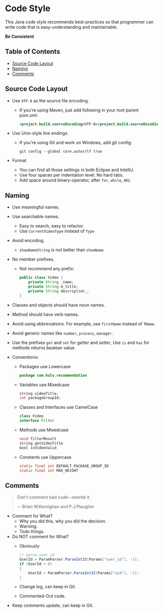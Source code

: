 # Code Style

This Java code style recommends best-practices so that programmer can write code that is easy-understanding and maintainable.

**Be Consistent**

## Table of Contents

* [Source Code Layout](#source-code-layout)
* [Naming](#naming)
* [Comments](#comments)

## Source Code Layout

* Use `UTF-8` as the source file encoding.
    * If you're using Maven, just add following in your root parent pom.xml:
    
		```xml
		<project.build.sourceEncoding>UTF-8</project.build.sourceEncoding>
		```

* Use Unix-style line endings.
    * If you're using Git and work on Windows, add git config:
    
	    ```
	    git config --global core.autocrlf true
		```

* Format
	* You can find all those settings in both Eclipse and IntelliJ.
	* Use four spaces per indentation level. No hard tabs.
	* Add space around binary-operator, after `for`, `while`, etc.

## Naming

* Use meaningful names.
* Use searchable names.
	* Easy to search, easy to refactor.
	* Use `CurrentVideoType` instead of `Type`
* Avoid encoding.
	* `showNameString` is not better than `showName`
* No member prefixes.
	* Not recommend any prefix:
	
		```Java
		public class Video {
			private String _name;
			private String m_title;
			private String description_;
		}
		```

* Classes and objects should have noun names.
* Method should have verb names.
* Avoid using abbreviations. For example, use `firstName` instead of `fName`.
* Avoid generic names like `number`, `process`, `manager`.
* Use the prefixes `get` and `set` for *getter* and *setter*, Use `is` and `has` for methods returns bealean value.
* Conventions:
	* Packages use Lowercase
	
		```Java
		package com.hulu.recommendation
		```

	* Variables use Mixedcase
	
		```Java
		string videoTitle;
		int packageGroupId;
		```

	* Classes and Interfaces use CamelCase
	
		```Java
		class Video
		interface Filter
		```

	* Methods use Mixedcase
	
		```Java
		void filterResult
		string getVideoTitle
		bool isVideoValid
		```

	* Constants use Uppercase
	
		```Java
		static final int DEFAULT_PACKAGE_GROUP_ID
		static final int MAX_HEIGHT
		```

## Comments

> Don't comment bad code--rewrite it.
> 
> -- Brian W.Kernighan and P.J.Plaugher

* Comment for What?
	* Why you did this, why you did the decision.
	* Warning.
	* Todo things.
* Do NOT comment for What?
	* Obviously
	
		```C#
		// parse user_id
	    UserId = ParamParser.ParseInt32(Params["user_id"], -1);
	    if (UserId < 0)
	    {
	        UserId = ParamParser.ParseInt32(Params["uid"], -1);  
	    }
		```
	
	* Change log, can keep in Git.
	* Commented-Out code.
* Keep comments update, can keep in Git.
